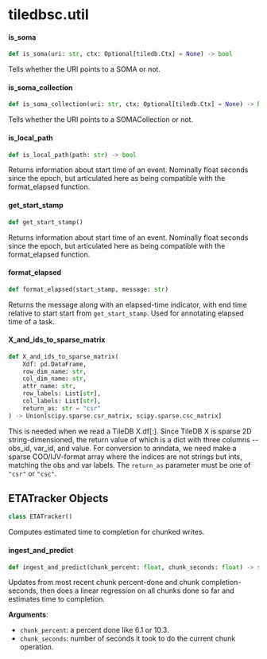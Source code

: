 <a id="tiledbsc.util"></a>

# tiledbsc.util

<a id="tiledbsc.util.is_soma"></a>

#### is\_soma

```python
def is_soma(uri: str, ctx: Optional[tiledb.Ctx] = None) -> bool
```

Tells whether the URI points to a SOMA or not.

<a id="tiledbsc.util.is_soma_collection"></a>

#### is\_soma\_collection

```python
def is_soma_collection(uri: str, ctx: Optional[tiledb.Ctx] = None) -> bool
```

Tells whether the URI points to a SOMACollection or not.

<a id="tiledbsc.util.is_local_path"></a>

#### is\_local\_path

```python
def is_local_path(path: str) -> bool
```

Returns information about start time of an event. Nominally float seconds since the epoch,
but articulated here as being compatible with the format_elapsed function.

<a id="tiledbsc.util.get_start_stamp"></a>

#### get\_start\_stamp

```python
def get_start_stamp()
```

Returns information about start time of an event. Nominally float seconds since the epoch,
but articulated here as being compatible with the format_elapsed function.

<a id="tiledbsc.util.format_elapsed"></a>

#### format\_elapsed

```python
def format_elapsed(start_stamp, message: str)
```

Returns the message along with an elapsed-time indicator, with end time relative to start
start from `get_start_stamp`. Used for annotating elapsed time of a task.

<a id="tiledbsc.util.X_and_ids_to_sparse_matrix"></a>

#### X\_and\_ids\_to\_sparse\_matrix

```python
def X_and_ids_to_sparse_matrix(
    Xdf: pd.DataFrame,
    row_dim_name: str,
    col_dim_name: str,
    attr_name: str,
    row_labels: List[str],
    col_labels: List[str],
    return_as: str = "csr"
) -> Union[scipy.sparse.csr_matrix, scipy.sparse.csc_matrix]
```

This is needed when we read a TileDB X.df[:]. Since TileDB X is sparse 2D string-dimensioned,
the return value of which is a dict with three columns -- obs_id, var_id, and value. For
conversion to anndata, we need make a sparse COO/IJV-format array where the indices are
not strings but ints, matching the obs and var labels.
The `return_as` parameter must be one of `"csr"` or `"csc"`.

<a id="tiledbsc.util.ETATracker"></a>

## ETATracker Objects

```python
class ETATracker()
```

Computes estimated time to completion for chunked writes.

<a id="tiledbsc.util.ETATracker.ingest_and_predict"></a>

#### ingest\_and\_predict

```python
def ingest_and_predict(chunk_percent: float, chunk_seconds: float) -> str
```

Updates from most recent chunk percent-done and chunk completion-seconds, then does a linear regression on all chunks done so far and estimates time to completion.

**Arguments**:

- `chunk_percent`: a percent done like 6.1 or 10.3.
- `chunk_seconds`: number of seconds it took to do the current chunk operation.

